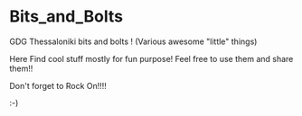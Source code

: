 Bits_and_Bolts
==============

GDG Thessaloniki bits and bolts ! (Various awesome "little" things)


Here Find cool stuff mostly for fun purpose! Feel free to use them and share them!!

Don't forget to Rock On!!!!

:-)
